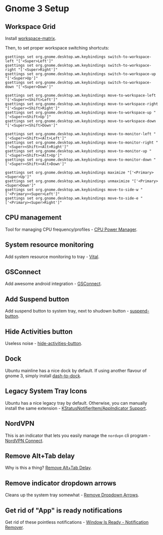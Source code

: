 Gnome 3 Setup
=============

## Workspace Grid

Install [workspace-matrix](https://extensions.gnome.org/extension/1485/workspace-matrix/).

Then, to set proper workspace switching shortcuts:

```
gsettings set org.gnome.desktop.wm.keybindings switch-to-workspace-left "['<Super>Left']"
gsettings set org.gnome.desktop.wm.keybindings switch-to-workspace-right "['<Super>Right']"
gsettings set org.gnome.desktop.wm.keybindings switch-to-workspace-up "['<Super>Up']"
gsettings set org.gnome.desktop.wm.keybindings switch-to-workspace-down "['<Super>Down']"

gsettings set org.gnome.desktop.wm.keybindings move-to-workspace-left "['<Super><Shift>Left']"
gsettings set org.gnome.desktop.wm.keybindings move-to-workspace-right "['<Super><Shift>Right']"
gsettings set org.gnome.desktop.wm.keybindings move-to-workspace-up "['<Super><Shift>Up']"
gsettings set org.gnome.desktop.wm.keybindings move-to-workspace-down "['<Super><Shift>Down']"

gsettings set org.gnome.desktop.wm.keybindings move-to-monitor-left "['<Super><Shift><Alt>Left']"
gsettings set org.gnome.desktop.wm.keybindings move-to-monitor-right "['<Super><Shift><Alt>Right']"
gsettings set org.gnome.desktop.wm.keybindings move-to-monitor-up "['<Super><Shift><Alt>Up']"
gsettings set org.gnome.desktop.wm.keybindings move-to-monitor-down "['<Super><Shift><Alt>Down']"

gsettings set org.gnome.desktop.wm.keybindings maximize "['<Primary><Super>Up']"
gsettings set org.gnome.desktop.wm.keybindings unmaximize "['<Primary><Super>Down']"
gsettings set org.gnome.desktop.wm.keybindings move-to-side-w "['<Primary><Super>Left']"
gsettings set org.gnome.desktop.wm.keybindings move-to-side-e "['<Primary><Super>Right']"
```

## CPU management

Tool for managing CPU frequency/profiles - [CPU Power Manager](https://extensions.gnome.org/extension/945/cpu-power-manager/).

## System resource monitoring

Add system resource monitoring to tray - [Vital](https://extensions.gnome.org/extension/1460/vitals/).

## GSConnect

Add awesome android integration - [GSConnect](https://extensions.gnome.org/extension/1319/gsconnect/).

## Add Suspend button

Add suspend button to system tray, next to shudown button - [suspend-button](https://extensions.gnome.org/extension/826/suspend-button/).

## Hide Activities button

Useless noise - [hide-activities-button](https://extensions.gnome.org/extension/744/hide-activities-button/).

## Dock

Ubuntu mainline has a nice dock by default. If using another flavour of gnome 3, simply install [dash-to-dock](https://extensions.gnome.org/extension/307/dash-to-dock/).

## Legacy System Tray Icons

Ubuntu has a nice legacy tray by default. Otherwise, you can manually install the same extension - [KStatusNotifierItem/AppIndicator Support](https://extensions.gnome.org/extension/615/appindicator-support/).

## NordVPN

This is an indicator that lets you easily manage the `nordvpn` cli program - [NordVPN Connect](https://extensions.gnome.org/extension/1595/nordvpn-connect/).

## Remove Alt+Tab delay

Why is this a thing? [Remove Alt+Tab Delay](https://extensions.gnome.org/extension/1403/remove-alttab-delay/).

## Remove indicator dropdown arrows

Cleans up the system tray somewhat - [Remove Dropdown Arrows](https://extensions.gnome.org/extension/800/remove-dropdown-arrows/).

## Get rid of "App" is ready notifications

Get rid of these pointless notifications - [Window Is Ready - Notification Remover](https://extensions.gnome.org/extension/1007/window-is-ready-notification-remover/).

